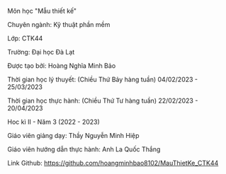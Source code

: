 Môn học "Mẫu thiết kế"

Chuyên ngành: Kỹ thuật phần mềm

Lớp: CTK44

Trường: Đại học Đà Lạt

Được tạo bởi: Hoàng Nghĩa Minh Bảo

Thời gian học lý thuyết: (Chiều Thứ Bảy hàng tuần) 04/02/2023 - 25/03/2023

Thời gian học thực hành: (Chiều Thứ Tư hàng tuần) 22/02/2023 - 20/04/2023

Hoc kì II - Năm 3 (2022 - 2023)

Giáo viên giảng dạy: Thầy Nguyễn Minh Hiệp

Giáo viên hướng dẫn thực hành: Anh La Quốc Thắng

Link Github: https://github.com/hoangminhbao8102/MauThietKe_CTK44
